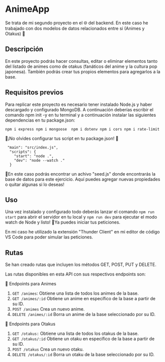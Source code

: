 # AnimeApp
Se trata de mi segundo proyecto en el 🌐 del backend. En este caso he trabajado con dos modelos de datos relacionados entre si (Animes y Otakus) 🏯 

## Descripción 
En este proyecto podrás hacer consultas, editar o eliminar elementos tanto del listado de animes como de otakus (fanáticos del anime y la cultura pop japonesa). También podrás crear tus propios elementos para agregarlos a la base. 

## Requisitos previos
Para replicar este proyecto es necesario tener instalado Node.js y haber descargado y configurado MongoDB.
A continuación deberías escribir el comando npm init -y en tu terminal y a continuación instalar las siguientes dependencias en tu package.json:

`npm i express npm i mongoose  npm i dotenv npm i cors npm i rate-limit `

🔌¡No olvides configurar tus script en tu package.json! 🔌

```{
 "main": "src/index.js",
  "scripts": {
    "start": "node .",
    "dev": "node --watch ."
  }
```

📎En este caso podrás encontrar un achivo "seed.js" donde encontrarás la base de datos para este ejercicio. Aquí puedes agregar nuevas propiedades o quitar algunas si lo deseas!

## Uso

Una vez instalado y configurado todo deberás lanzar el comando `npm run start` para abrir el servidor en tu local y `npm run dev` para ejecutar el modo watch de Node y listo! 🙏Ya puedes iniciar tus peticiones. 

En mi caso he utilizado la extensión "Thunder Client" en mi editor de código VS Code para poder simular las peticiones.

 ## Rutas 

 Se han creado rutas que incluyen los métodos GET, POST, PUT y DELETE.

Las rutas disponibles en esta API con sus respectivos endpoints son:

🏯 Endpoints para Animes
1. `GET /animes`:  Obtiene una lista de todos los animes de la base.
2. `GET /animes/:id` Obtiene un anime en específico de la base a partir de su ID.
3. `POST /animes` Crea un nuevo anime.
4. `DELETE /animes/:id` Borra un anime de la base seleccionado por su ID.

👘 Endpoints para Otakus
1. `GET /otakus:` Obtiene una lista de todos los otakus de la base.
2.  `GET /otakus/:id` Obtiene un otaku en específico de la base a partir de su ID.
3. `POST /otakus` Crea un nuevo otaku.
4.  `DELETE /otakus/:id` Borra un otaku de la base seleccionado por su ID.
